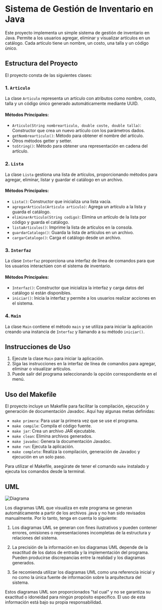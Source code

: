 # Sistema de Gestión de Inventario en Java

Este proyecto implementa un simple sistema de gestión de inventario en Java. Permite a los usuarios agregar, eliminar y visualizar artículos en un catálogo. Cada artículo tiene un nombre, un costo, una talla y un código único.

## Estructura del Proyecto

El proyecto consta de las siguientes clases:

### 1. `Articulo`

La clase `Articulo` representa un artículo con atributos como nombre, costo, talla y un código único generado automáticamente mediante UUID.

#### Métodos Principales:

- `Articulo(String nombrearticulo, double coste, double talla)`: Constructor que crea un nuevo artículo con los parámetros dados.
- `getNombrearticulo()`: Método para obtener el nombre del artículo.
- Otros métodos getter y setter.
- `toString()`: Método para obtener una representación en cadena del artículo.

### 2. `Lista`

La clase `Lista` gestiona una lista de artículos, proporcionando métodos para agregar, eliminar, listar y guardar el catálogo en un archivo.

#### Métodos Principales:

- `Lista()`: Constructor que inicializa una lista vacía.
- `agregarArticulo(Articulo articulo)`: Agrega un artículo a la lista y guarda el catálogo.
- `eliminarArticulo(String codigo)`: Elimina un artículo de la lista por código y guarda el catálogo.
- `listaArticulos()`: Imprime la lista de artículos en la consola.
- `guardarCatalogo()`: Guarda la lista de artículos en un archivo.
- `cargarCatalogo()`: Carga el catálogo desde un archivo.

### 3. `Interfaz`

La clase `Interfaz` proporciona una interfaz de línea de comandos para que los usuarios interactúen con el sistema de inventario.

#### Métodos Principales:

- `Interfaz()`: Constructor que inicializa la interfaz y carga datos del catálogo si están disponibles.
- `iniciar()`: Inicia la interfaz y permite a los usuarios realizar acciones en el sistema.

### 4. `Main`

La clase `Main` contiene el método `main` y se utiliza para iniciar la aplicación creando una instancia de `Interfaz` y llamando a su método `iniciar()`.

## Instrucciones de Uso

1. Ejecute la clase `Main` para iniciar la aplicación.
2. Siga las instrucciones en la interfaz de línea de comandos para agregar, eliminar o visualizar artículos.
3. Puede salir del programa seleccionando la opción correspondiente en el menú.

## Uso del Makefile

El proyecto incluye un Makefile para facilitar la compilación, ejecución y generación de documentación Javadoc. Aquí hay algunas metas definidas:

- `make primera`: Para usar la primera vez que se use el programa.
- `make compile`: Compila el código fuente.
- `make jar`: Crea un archivo JAR ejecutable.
- `make clean`: Elimina archivos generados.
- `make javadoc`: Genera la documentación Javadoc.
- `make run`: Ejecuta la aplicación.
- `make completo`: Realiza la compilación, generación de Javadoc y ejecución en un solo paso.

Para utilizar el Makefile, asegúrate de tener el comando `make` instalado y ejecuta los comandos desde la terminal.

## UML
![Diagrama](https://github.com/Alonsogarciavallejo/PracticaCatalogo/assets/119308526/417992e9-77cf-441c-a5cb-bd1f8af2ed03)

Los diagramas UML que visualiza en este programa se generan automáticamente a partir de los archivos .java y no han sido revisados manualmente. Por lo tanto, tenga en cuenta lo siguiente:

1. Los diagramas UML se generan con fines ilustrativos y pueden contener errores, omisiones o representaciones incompletas de la estructura y relaciones del sistema.

2. La precisión de la información en los diagramas UML depende de la exactitud de los datos de entrada y la implementación del programa. Pueden producirse discrepancias entre la realidad y los diagramas generados.

3. Se recomienda utilizar los diagramas UML como una referencia inicial y no como la única fuente de información sobre la arquitectura del sistema.

Estos diagramas UML son proporcionados "tal cual" y no se garantiza su exactitud o idoneidad para ningún propósito específico. El uso de esta información está bajo su propia responsabilidad.
